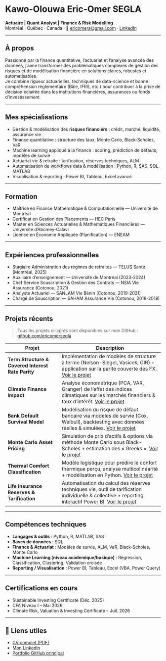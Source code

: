 # Kawo-Olouwa Eric-Omer SEGLA  
**Actuaire | Quant Analyst | Finance & Risk Modelling**  
Montréal · Québec · Canada · 📧 [ericomers@gmail.com](mailto:ericomers@gmail.com) · [LinkedIn](https://www.linkedin.com/in/kawo-olouwa-eric-omer-segla-3592a6183)

---

## À propos  
Passionné par la finance quantitative, l’actuariat et l’analyse avancée des données, j’aime transformer des problématiques complexes de gestion des risques et de modélisation financière en solutions claires, robustes et automatisables.  
Je combine rigueur actuarielles, techniques de data-science et bonne compréhension réglementaire (Bâle, IFRS, etc.) pour contribuer à la prise de décision éclairée dans les institutions financières, assurances ou fonds d’investissement.

---

## Mes spécialisations  
- Gestion & modélisation des **risques financiers** : crédit, marché, liquidité, assurance vie  
- Finance quantitative : structure des taux, Monte Carlo, Black-Scholes, VaR  
- Machine learning appliqué à la finance : scoring, prédiction de défauts, modèles de survie  
- Actuariat vie & retraite : tarification, réserves techniques, ALM  
- Automatisation de workflows data & modélisation : Python, R, SAS, SQL, MATLAB  
- Visualisation & reporting : Power BI, Tableau, Excel avancé  

---

## Formation  
- Maîtrise en Finance Mathématique & Computationnelle — Université de Montréal  
- Certificat en Gestion des Placements — HEC Paris  
- Master en Sciences Actuarielles & Mathématiques Financières — Université d’Abomey-Calavi  
- Licence en Économie Appliquée (Planification) — ENEAM  

---

## Expériences professionnelles  
- Stagiaire Administration des régimes de retraites — TELUS Santé (Montréal, 2025)  
- Auxiliaire d’enseignement — Université de Montréal (2023-2024)  
- Chef Service Souscription & Gestion des Contrats — NSIA Vie Assurance (Cotonou, 2021)  
- Analyste Actuariel — SANLAM Vie Bénin (Cotonou, 2019-2021)  
- Chargé de Souscription — SAHAM Assurance Vie (Cotonou, 2018-2019)  

---

## Projets récents  
> Tous les projets ci-après sont disponibles sur mon GitHub : [github.com/ericomersegla](https://github.com/ericomersegla)

| Projet | Description |
|--------|------------|
| **Term Structure & Covered Interest Rate Parity** | Implémentation de modèles de structure à terme (Nelson-Siegel, Vasicek, CIR) + application sur la parité couverte des FX. [Voir le projet](https://github.com/ericomersegla/term-structure-model) |
| **Climate Finance Impact** | Analyse économétrique (PCA, VAR, Granger) de l’effet des indices climatiques sur les marchés financiers & taux d’intérêt. [Voir le projet](https://github.com/ericomersegla/climate-finance-impact) |
| **Bank Default Survival Model** | Modélisation du risque de défaut bancaire via modèles de survie (Cox, Weibull), backtesting avec données réelles & simulées. [Voir le projet](https://github.com/ericomersegla/bank-default-survival-model) |
| **Monte Carlo Asset Pricing** | Simulation de prix d’actifs & options via méthode Monte Carlo sous Black-Scholes + estimation des « Greeks ». [Voir le projet](https://github.com/ericomersegla/montecarlo-asset-pricing) |
| **Thermal Comfort Classification** | Modèle logistique pour prédire le confort thermique perçu, analyse multicolinéarité + modélisation en Python. [Voir le projet](https://github.com/ericomersegla/thermal-comfort-logit) |
| **Life Insurance Reserves & Tarification** | Automatisation du calcul des réserves techniques vie, outil de tarification individuelle & collective + reporting interactif Power BI. [Voir le projet](https://github.com/ericomersegla/life-insurance-reserves) |

---

##  Compétences techniques  
- **Langages & outils** : Python, R, MATLAB, SAS  
- **Bases de données** : SQL
- **Finance & Actuariat** : Modèles de survie, ALM, VaR, Black-Scholes, Monte Carlo  
- **Machine Learning (niveau academique/basique)** : Régression, Classification, Clustering, Validation croisée  
- **Reporting / Visualisation** : Power BI, Tableau, Excel (VBA, Power Query)  

---

## Certifications en cours  
- Sustainable Investing Certificate (Déc. 2025)  
- CFA Niveau I – Mai 2026  
- Climate Risk, Valuation & Investing Certificate – Juil. 2026  

---

## 🔗 Liens utiles  
- [CV complet (PDF)](./CV_SEGLA_Kawo-Olouwa.pdf)  
- [Mon LinkedIn](https://www.linkedin.com/in/kawo-olouwa-eric-omer-segla-3592a6183)  
- [Portfolio GitHub principal](https://github.com/ericomersegla)

